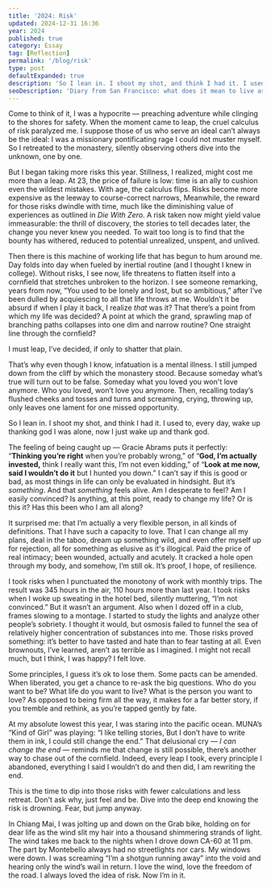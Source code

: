 ```yaml
---
title: '2024: Risk'
updated: 2024-12-31 16:36
year: 2024
published: true
category: Essay
tag: [Reflection]
permalink: '/blog/risk'
type: post
defaultExpanded: true
description: 'So I lean in. I shoot my shot, and think I had it. I used to, every day, wake up thanking god I was alone, now I just wake up and thank god.'
seoDescription: 'Diary from San Francisco: what does it mean to live as a contradiction. To be duplicitous is to be uncertain. Without that uncertainty, there will be no doubt, and therefore no faith.'
---
```


Come to think of it, I was a hypocrite — preaching adventure while clinging to the shores for safety. When the moment came to leap, the cruel calculus of risk paralyzed me. I suppose those of us who serve an ideal can’t always be the ideal: I was a missionary pontificating rage I could not muster myself. So I retreated to the monastery, silently observing others dive into the unknown, one by one.

But I began taking more risks this year. Stillness, I realized, might cost me more than a leap. At 23, the price of failure is low: time is an ally to cushion even the wildest mistakes. With age, the calculus flips. Risks become more expensive as the leeway to course-correct narrows, Meanwhile, the reward for those risks dwindle with time, much like the diminishing value of experiences as outlined in _Die With Zero_. A risk taken now might yield value immeasurable: the thrill of discovery, the stories to tell decades later, the change you never knew you needed. To wait too long is to find that the bounty has withered, reduced to potential unrealized, unspent, and unlived.

Then there is this machine of working life that has begun to hum around me. Day folds into day when fueled by inertial routine (and I thought I knew in college). Without risks, I see now, life threatens to flatten itself into a cornfield that stretches unbroken to the horizon. I see someone remarking, years from now, “You used to be lonely and lost, but so ambitious,” after I’ve been dulled by acquiescing to all that life throws at me. Wouldn’t it be absurd if when I play it back, I realize _that_ was it? That there’s a point from which my life was decided? A point at which the grand, sprawling map of branching paths collapses into one dim and narrow routine? One straight line through the cornfield?

I must leap, I’ve decided, if only to shatter that plain.

That’s why even though I know, infatuation is a mental illness. I still jumped down from the cliff by which the monastery stood. Because someday what’s true will turn out to be false. Someday what you loved you won't love anymore. Who you loved, won’t love you anymore. Then, recalling today’s flushed cheeks and tosses and turns and screaming, crying, throwing up, only leaves one lament for one missed opportunity.

So I lean in. I shoot my shot, and think I had it. I used to, every day, wake up thanking god I was alone, now I just wake up and thank god.

The feeling of being caught up — Gracie Abrams puts it perfectly: “**Thinking you’re right** when you’re probably wrong,” of “**God, I’m actually invested,** think I really want this, I’m not even kidding,” of “**Look at me now, said I wouldn’t do it** but I hunted you down.” I can’t say if this is good or bad, as most things in life can only be evaluated in hindsight. But it’s _something_. And that _something_ feels alive. Am I desperate to feel? Am I easily convinced? Is anything, at this point, ready to change my life? Or is this it? Has this been who I am all along?

It surprised me: that I’m actually a very flexible person, in all kinds of definitions. That I have such a capacity to love. That I can change all my plans, deal in the taboo, dream up something wild, and even offer myself up for rejection, all for something as elusive as it's illogical. Paid the price of real intimacy; been wounded, actually and acutely. It cracked a hole open through my body, and somehow, I’m still ok. It’s proof, I hope, of resilience.

I took risks when I punctuated the monotony of work with monthly trips. The result was 345 hours in the air, 110 hours more than last year. I took risks when I woke up sweating in the hotel bed, silently muttering, “I’m not convinced.” But it wasn’t an argument. Also when I dozed off in a club, frames slowing to a montage. I started to study the lights and analyze other people’s sobriety. I thought it would, but osmosis failed to funnel the sea of relatively higher concentration of substances into me. Those risks proved something: it’s better to have tasted and hate than to fear tasting at all. Even brownouts, I’ve learned, aren’t as terrible as I imagined. I might not recall much, but I think, I was happy? I felt love.

Some principles, I guess it’s ok to lose them. Some pacts can be amended. When liberated, you get a chance to re-ask the big questions. Who do you want to be? What life do you want to live? What is the person you want to love? As opposed to being firm all the way, it makes for a far better story, if you tremble and rethink, as you’re tapped gently by fate.

At my absolute lowest this year, I was staring into the pacific ocean. MUNA’s “Kind of Girl” was playing: “I like telling stories, But I don’t have to write them in ink, I could still change the end.” That delusional cry — _I can change the end_ — reminds me that change is still possible, there’s another way to chase out of the cornfield. Indeed, every leap I took, every principle I abandoned, everything I said I wouldn’t do and then did, I am rewriting the end.

This is the time to dip into those risks with fewer calculations and less retreat. Don't ask why, just feel and be. Dive into the deep end knowing the risk is drowning. Fear, but jump anyway.

In Chiang Mai, I was jolting up and down on the Grab bike, holding on for dear life as the wind slit my hair into a thousand shimmering strands of light. The wind takes me back to the nights when I drove down CA-60 at 11 pm. The part by Montebello always had no streetlights nor cars. My windows were down. I was screaming “I’m a shotgun running away” into the void and hearing only the wind’s wail in return. I love the wind, love the freedom of the road. I always loved the idea of risk. Now I’m in it.
